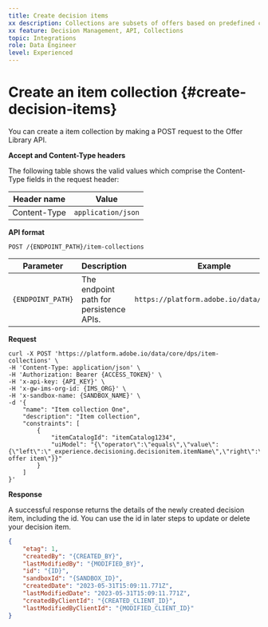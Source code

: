 ```yaml
---
title: Create decision items
xx description: Collections are subsets of offers based on predefined conditions defined by a marketer, such as category of the offer.
xx feature: Decision Management, API, Collections
topic: Integrations
role: Data Engineer
level: Experienced
---
```


# Create an item collection {#create-decision-items}

You can create a item collection by making a POST request to the Offer Library API.

**Accept and Content-Type headers**

The following table shows the valid values which comprise the Content-Type fields in the request header:

| Header name | Value |
| ----------- | ----- |
| Content-Type | `application/json` |

**API format**

```http
POST /{ENDPOINT_PATH}/item-collections
```

| Parameter | Description | Example |
| --------- | ----------- | ------- |
| `{ENDPOINT_PATH}` | The endpoint path for persistence APIs. | `https://platform.adobe.io/data/core/dps` |

**Request**

```shell
curl -X POST 'https://platform.adobe.io/data/core/dps/item-collections' \
-H 'Content-Type: application/json' \
-H 'Authorization: Bearer {ACCESS_TOKEN}' \
-H 'x-api-key: {API_KEY}' \
-H 'x-gw-ims-org-id: {IMS_ORG}' \
-H 'x-sandbox-name: {SANDBOX_NAME}' \
-d '{     
    "name": "Item collection One",
    "description": "Item collection",
    "constraints": [
        {
            "itemCatalogId": "itemCatalog1234",
            "uiModel": "{\"operator\":\"equals\",\"value\":{\"left\":\"_experience.decisioning.decisionitem.itemName\",\"right\":\"Some offer item\"}}"
        }
    ]
}'
```

**Response**

A successful response returns the details of the newly created decision item, including the id. You can use the id in later steps to update or delete your decision item.

```json
{
    "etag": 1,
    "createdBy": "{CREATED_BY}",
    "lastModifiedBy": "{MODIFIED_BY}",
    "id": "{ID}",
    "sandboxId": "{SANDBOX_ID}",
    "createdDate": "2023-05-31T15:09:11.771Z",
    "lastModifiedDate": "2023-05-31T15:09:11.771Z",
    "createdByClientId": "{CREATED_CLIENT_ID}",
    "lastModifiedByClientId": "{MODIFIED_CLIENT_ID}"
}
```
